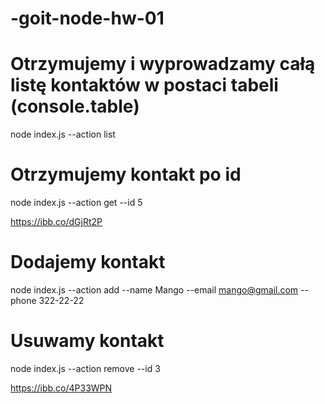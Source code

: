 # -goit-node-hw-01


# Otrzymujemy i wyprowadzamy całą listę kontaktów w postaci tabeli (console.table)
node index.js --action list

# Otrzymujemy kontakt po id
node index.js --action get --id 5

https://ibb.co/dGjRt2P






# Dodajemy kontakt
node index.js --action add --name Mango --email mango@gmail.com --phone 322-22-22

# Usuwamy kontakt
node index.js --action remove --id 3

https://ibb.co/4P33WPN
